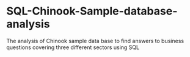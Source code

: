 # SQL-Chinook-Sample-database-analysis
The analysis of Chinook sample data base to find answers to business questions covering three different sectors using SQL
